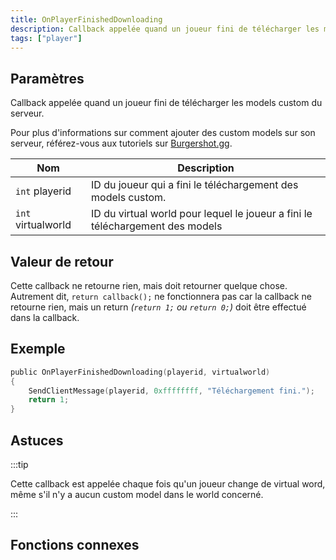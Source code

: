 ```yaml
---
title: OnPlayerFinishedDownloading
description: Callback appelée quand un joueur fini de télécharger les models custom du serveur.
tags: ["player"]
---
```


<VersionWarn name='callback' version='SA-MP 0.3.DL R1' />

## Paramètres

Callback appelée quand un joueur fini de télécharger les models custom du serveur.

Pour plus d'informations sur comment ajouter des custom models sur son serveur, référez-vous aux tutoriels sur [Burgershot.gg](https://forum.open.mp/).

| Nom                | Description                                                                    |
| ------------------ | ------------------------------------------------------------------------------ |
| `int` playerid     | ID du joueur qui a fini le téléchargement des models custom.                   |
| `int` virtualworld | ID du virtual world pour lequel le joueur a fini le téléchargement des models  |

## Valeur de retour

Cette callback ne retourne rien, mais doit retourner quelque chose. Autrement dit, `return callback();` ne fonctionnera pas car la callback ne retourne rien, mais un return _(`return 1;` ou `return 0;`)_ doit être effectué dans la callback.

## Exemple

```c
public OnPlayerFinishedDownloading(playerid, virtualworld)
{
    SendClientMessage(playerid, 0xffffffff, "Téléchargement fini.");
    return 1;
}
```

## Astuces

:::tip

Cette callback est appelée chaque fois qu'un joueur change de virtual word, même s'il n'y a aucun custom model dans le world concerné.

:::

## Fonctions connexes
